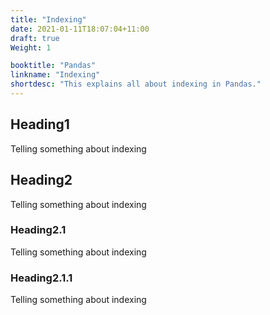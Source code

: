 ```yaml
---
title: "Indexing"
date: 2021-01-11T18:07:04+11:00
draft: true
Weight: 1

booktitle: "Pandas"
linkname: "Indexing"
shortdesc: "This explains all about indexing in Pandas."
---
```


## Heading1
Telling something about indexing 

## Heading2
Telling something about indexing 

### Heading2.1
Telling something about indexing 

### Heading2.1.1
Telling something about indexing 
